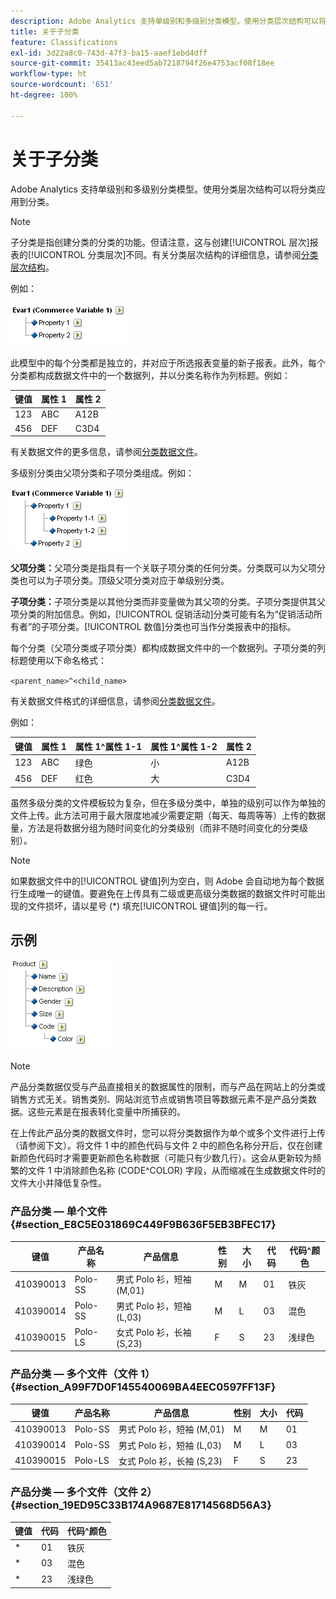```yaml
---
description: Adobe Analytics 支持单级别和多级别分类模型。使用分类层次结构可以将分类应用到分类。
title: 关于子分类
feature: Classifications
exl-id: 3d22a8c0-743d-47f3-ba15-aaef1ebd4dff
source-git-commit: 35413ac43eed5ab7218794f26e4753acf08f18ee
workflow-type: ht
source-wordcount: '651'
ht-degree: 100%

---
```


# 关于子分类

Adobe Analytics 支持单级别和多级别分类模型。使用分类层次结构可以将分类应用到分类。

>[!NOTE]
>
>子分类是指创建分类的分类的功能。但请注意，这与创建[!UICONTROL 层次]报表的[!UICONTROL 分类层次]不同。有关分类层次结构的详细信息，请参阅[分类层次结构](/help/admin/admin/conversion-var-admin/classification-hierarchies.md)。

例如：

![](assets/single-level-popup-C.png)

此模型中的每个分类都是独立的，并对应于所选报表变量的新子报表。此外，每个分类都构成数据文件中的一个数据列，并以分类名称作为列标题。例如：

| 键值 | 属性 1 | 属性 2 |
|---|---|---|
| 123 | ABC | A12B |
| 456 | DEF | C3D4 |

有关数据文件的更多信息，请参阅[分类数据文件](/help/components/classifications/importer/c-saint-data-files.md)。

多级别分类由父项分类和子项分类组成。例如：

![](assets/Multi-Level-Class-popup.png)

**父项分类：**&#x200B;父项分类是指具有一个关联子项分类的任何分类。分类既可以为父项分类也可以为子项分类。顶级父项分类对应于单级别分类。

**子项分类：**&#x200B;子项分类是以其他分类而非变量做为其父项的分类。子项分类提供其父项分类的附加信息。例如，[!UICONTROL 促销活动]分类可能有名为“促销活动所有者”的子项分类。[!UICONTROL 数值]分类也可当作分类报表中的指标。

每个分类（父项分类或子项分类）都构成数据文件中的一个数据列。子项分类的列标题使用以下命名格式：

`<parent_name>^<child_name>`

有关数据文件格式的详细信息，请参阅[分类数据文件](/help/components/classifications/importer/c-saint-data-files.md)。

例如：

| 键值 | 属性 1 | 属性 1^属性 1-1 | 属性 1^属性 1-2 | 属性 2 |
|---|---|---|---|---|
| 123 | ABC | 绿色 | 小 | A12B |
| 456 | DEF | 红色 | 大 | C3D4 |

虽然多级分类的文件模板较为复杂，但在多级分类中，单独的级别可以作为单独的文件上传。此方法可用于最大限度地减少需要定期（每天、每周等等）上传的数据量，方法是将数据分组为随时间变化的分类级别（而非不随时间变化的分类级别）。

>[!NOTE]
>
>如果数据文件中的[!UICONTROL 键值]列为空白，则 Adobe 会自动地为每个数据行生成唯一的键值。要避免在上传具有二级或更高级分类数据的数据文件时可能出现的文件损坏，请以星号 (*) 填充[!UICONTROL 键值]列的每一行。

## 示例

![](assets/sample-product-classifications.png)

>[!NOTE]
>
>产品分类数据仅受与产品直接相关的数据属性的限制，而与产品在网站上的分类或销售方式无关。销售类别、网站浏览节点或销售项目等数据元素不是产品分类数据。这些元素是在报表转化变量中所捕获的。

在上传此产品分类的数据文件时，您可以将分类数据作为单个或多个文件进行上传（请参阅下文）。将文件 1 中的颜色代码与文件 2 中的颜色名称分开后，仅在创建新颜色代码时才需要更新颜色名称数据（可能只有少数几行）。这会从更新较为频繁的文件 1 中消除颜色名称 (CODE^COLOR) 字段，从而缩减在生成数据文件时的文件大小并降低复杂性。

### 产品分类 — 单个文件 {#section_E8C5E031869C449F9B636F5EB3BFEC17}

| 键值 | 产品名称 | 产品信息 | 性别 | 大小 | 代码 | 代码^颜色 |
|---|---|---|---|---|---|---|
| 410390013 | Polo-SS | 男式 Polo 衫，短袖 (M,01) | M | M | 01 | 铁灰 |
| 410390014 | Polo-SS | 男式 Polo 衫，短袖 (L,03) | M | L | 03 | 混色 |
| 410390015 | Polo-LS | 女式 Polo 衫，长袖 (S,23) | F | S | 23 | 浅绿色 |

### 产品分类 — 多个文件（文件 1） {#section_A99F7D0F145540069BA4EEC0597FF13F}

| 键值 | 产品名称 | 产品信息 | 性别 | 大小 | 代码 |
|---|---|---|---|---|---|
| 410390013 | Polo-SS | 男式 Polo 衫，短袖 (M,01) | M | M | 01 |
| 410390014 | Polo-SS | 男式 Polo 衫，短袖 (L,03) | M | L | 03 |
| 410390015 | Polo-LS | 女式 Polo 衫，长袖 (S,23) | F | S | 23 |

### 产品分类 — 多个文件（文件 2） {#section_19ED95C33B174A9687E81714568D56A3}

| 键值 | 代码 | 代码^颜色 |
|---|---|---|
| * | 01 | 铁灰 |
| * | 03 | 混色 |
| * | 23 | 浅绿色 |

